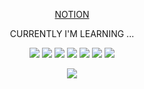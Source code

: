 <p align = "center"><a href = "https://ink-chestnut-bd2.notion.site/16b49e2c4b024d6da3335a96eaca7863">NOTION</a> </p>
<p align = "center">CURRENTLY I'M LEARNING ...</p>
<p align = "center"><img src="https://img.shields.io/badge/JavaScript-F7DF1E?style=for-the-badge&logo=JavaScript&logoColor=white"/>
<img src="https://img.shields.io/badge/Node.js-339933?style=for-the-badge&logo=Node.js&logoColor=white"/>
<img src="https://img.shields.io/badge/Express-000000?style=for-the-badge&logo=Express&logoColor=white"/>
<img src="https://img.shields.io/badge/TypeScript-3178C6?style=for-the-badge&logo=TypeScript&logoColor=white"/>
<img src="https://img.shields.io/badge/JAVA-007396?style=for-the-badge&logo=java&logoColor=white">
<img src="https://img.shields.io/badge/Amazon AWS-232F3E?style=for-the-badge&logo=Amazon AWS&logoColor=white">
<img src="https://img.shields.io/badge/Docker-2496ED?style=for-the-badge&logo=Docker&logoColor=white"></p>


<p align = "center"><img src="https://github-readme-stats.vercel.app/api?username=woosung1223&show_icons=true"></p>
